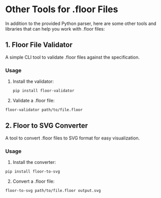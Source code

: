 # Other Tools for .floor Files

In addition to the provided Python parser, here are some other tools and libraries that can help you work with .floor files:

## 1. Floor File Validator

A simple CLI tool to validate .floor files against the specification.

### Usage

1. Install the validator:
   ```bash
   pip install floor-validator
   ```

2. Validate a .floor file:
  ```bash
  floor-validator path/to/file.floor
  ```

## 2. Floor to SVG Converter

A tool to convert .floor files to SVG format for easy visualization.

### Usage

1. Install the converter:
  ```bash
  pip install floor-to-svg
  ```

2. Convert a .floor file:
```bash
floor-to-svg path/to/file.floor output.svg
```
  
